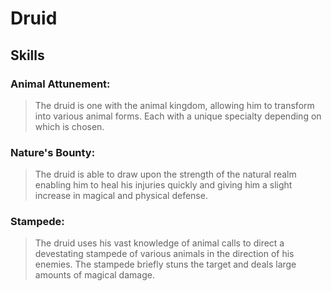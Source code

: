 Druid
=====

Skills
------

### Animal Attunement:
> The druid is one with the animal kingdom, allowing him to transform into various animal forms. Each with a unique specialty depending on which is chosen.

### Nature's Bounty:
> The druid is able to draw upon the strength of the natural realm enabling him to heal his injuries quickly and giving him a slight increase in magical and physical defense.

### Stampede:
> The druid uses his vast knowledge of animal calls to direct a devestating stampede of various animals in the direction of his enemies. The stampede briefly stuns the target and deals large amounts of magical damage.